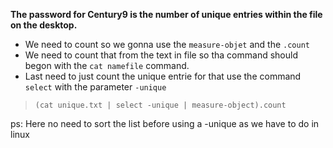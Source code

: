 **The password for Century9 is the number of unique entries within the file on the desktop.**

- We need to count so we gonna use the `measure-objet` and the `.count`
- We need to count that from the text in file so tha command should begon with the `cat namefile` command.
- Last need to just count the unique entrie for that use the command `select` with the parameter `-unique`

> `(cat unique.txt | select -unique | measure-object).count`

ps: Here no need to sort the list before using a -unique as we have to do in linux